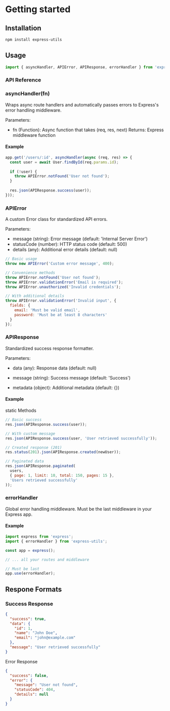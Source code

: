 # Getting started
## Installation

```bash
npm install express-utils
```

## Usage

```js
import { asyncHandler, APIError, APIResponse, errorHandler } from 'express-utils';
```

### API Reference
### asyncHandler(fn)

Wraps async route handlers and automatically passes errors to Express's error handling middleware.

Parameters:
- fn (Function): Async function that takes (req, res, next)
Returns: Express middleware function

#### Example
```js
app.get('/users/:id', asyncHandler(async (req, res) => {
  const user = await User.findById(req.params.id);
  
  if (!user) {
    throw APIError.notFound('User not found');
  }
  
  res.json(APIResponse.success(user));
}));
```

### APIError
A custom Error class for standardized API errors.

Parameters:
- message (string): Error message (default: 'Internal Server Error')
- statusCode (number): HTTP status code (default: 500)
- details (any): Additional error details (default: null)

```js
// Basic usage
throw new APIError('Custom error message', 400);

// Convenience methods
throw APIError.notFound('User not found');
throw APIError.validationError('Email is required');
throw APIError.unauthorized('Invalid credentials');

// With additional details
throw APIError.validationError('Invalid input', {
  fields: {
    email: 'Must be valid email',
    password: 'Must be at least 8 characters'
  }
});
```

### APIResponse
Standardized success response formatter.

Parameters:
- data (any): Response data (default: null)

- message (string): Success message (default: 'Success')
- metadata (object): Additional metadata (default: {})

#### Example
static Methods
```js
// Basic success
res.json(APIResponse.success(user));

// With custom message
res.json(APIResponse.success(user, 'User retrieved successfully'));

// Created response (201)
res.status(201).json(APIResponse.created(newUser));

// Paginated data
res.json(APIResponse.paginated(
  users,
  { page: 1, limit: 10, total: 150, pages: 15 },
  'Users retrieved successfully'
));
```

### errorHandler
Global error handling middleware. Must be the last middleware in your Express app.

#### Example
```js
import express from 'express';
import { errorHandler } from 'express-utils';

const app = express();

// ... all your routes and middleware

// Must be last
app.use(errorHandler);
```

## Respone Formats
### Success Response
```json
{
  "success": true,
  "data": {
    "id": 1,
    "name": "John Doe",
    "email": "john@example.com"
  },
  "message": "User retrieved successfully"
}
```

Error Response
```json
{
  "success": false,
  "error": {
    "message": "User not found",
    "statusCode": 404,
    "details": null
  }
}
```